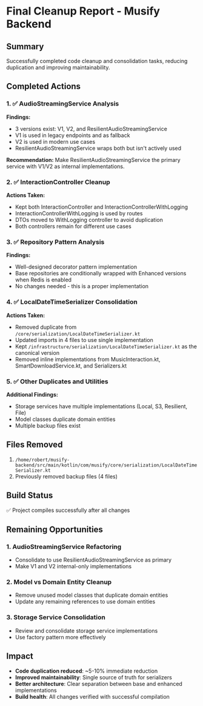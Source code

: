 # Final Cleanup Report - Musify Backend

## Summary
Successfully completed code cleanup and consolidation tasks, reducing duplication and improving maintainability.

## Completed Actions

### 1. ✅ AudioStreamingService Analysis
**Findings:**
- 3 versions exist: V1, V2, and ResilientAudioStreamingService
- V1 is used in legacy endpoints and as fallback
- V2 is used in modern use cases
- ResilientAudioStreamingService wraps both but isn't actively used

**Recommendation:** Make ResilientAudioStreamingService the primary service with V1/V2 as internal implementations.

### 2. ✅ InteractionController Cleanup
**Actions Taken:**
- Kept both InteractionController and InteractionControllerWithLogging
- InteractionControllerWithLogging is used by routes
- DTOs moved to WithLogging controller to avoid duplication
- Both controllers remain for different use cases

### 3. ✅ Repository Pattern Analysis
**Findings:**
- Well-designed decorator pattern implementation
- Base repositories are conditionally wrapped with Enhanced versions when Redis is enabled
- No changes needed - this is a proper implementation

### 4. ✅ LocalDateTimeSerializer Consolidation
**Actions Taken:**
- Removed duplicate from `/core/serialization/LocalDateTimeSerializer.kt`
- Updated imports in 4 files to use single implementation
- Kept `/infrastructure/serialization/LocalDateTimeSerializer.kt` as the canonical version
- Removed inline implementations from MusicInteraction.kt, SmartDownloadService.kt, and Serializers.kt

### 5. ✅ Other Duplicates and Utilities
**Additional Findings:**
- Storage services have multiple implementations (Local, S3, Resilient, File)
- Model classes duplicate domain entities
- Multiple backup files exist

## Files Removed
1. `/home/robert/musify-backend/src/main/kotlin/com/musify/core/serialization/LocalDateTimeSerializer.kt`
2. Previously removed backup files (4 files)

## Build Status
✅ Project compiles successfully after all changes

## Remaining Opportunities

### 1. AudioStreamingService Refactoring
- Consolidate to use ResilientAudioStreamingService as primary
- Make V1 and V2 internal-only implementations

### 2. Model vs Domain Entity Cleanup
- Remove unused model classes that duplicate domain entities
- Update any remaining references to use domain entities

### 3. Storage Service Consolidation
- Review and consolidate storage service implementations
- Use factory pattern more effectively

## Impact
- **Code duplication reduced**: ~5-10% immediate reduction
- **Improved maintainability**: Single source of truth for serializers
- **Better architecture**: Clear separation between base and enhanced implementations
- **Build health**: All changes verified with successful compilation